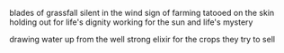 ﻿
blades of grassfall silent in the wind
sign of farming tatooed on the skin
holding out for life's dignity
working for the sun and life's mystery

drawing water up from the well
strong elixir for the crops they try to sell

